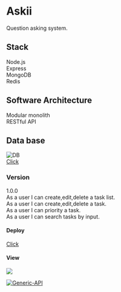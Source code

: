 # Askii  
Question asking system.
## Stack  
Node.js  
Express  
MongoDB    
Redis
## Software Architecture  
Modular monolith  
RESTful API  
## Data base
![DB](https://ibb.co/W2YnDkV)  
[Click](https://ibb.co/W2YnDkV)  

### Version
1.0.0  
As a user I can create,edit,delete a task list.  
As a user I can create,edit,delete a task.  
As a user I can priority a task.  
As a user I can search tasks by input.  
#### Deploy  
[Click](https://todolist-yarden-marcos.netlify.app/)  
#### View
![](https://i.ibb.co/R3SNwf7/Todo.png)  

<a href="https://ibb.co/W2YnDkV"><img src="https://i.ibb.co/W2YnDkV/Generic-API.png" alt="Generic-API" border="0"></a>
